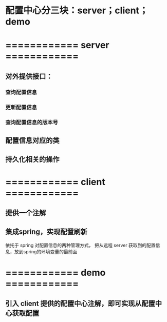 # 配置中心分三块：server；client；demo

# ============ server ============
## 对外提供接口：
### 查询配置信息
### 更新配置信息
### 查询配置信息的版本号

## 配置信息对应的类

## 持久化相关的操作

# ============ client ============
## 提供一个注解

## 集成spring，实现配置刷新
依托于 spring 对配置信息的两种管理方式，
把从远程 server 获取到的配置信息，放到spring的环境变量的最前面

# ============ demo ============
## 引入 client 提供的配置中心注解，即可实现从配置中心获取配置
